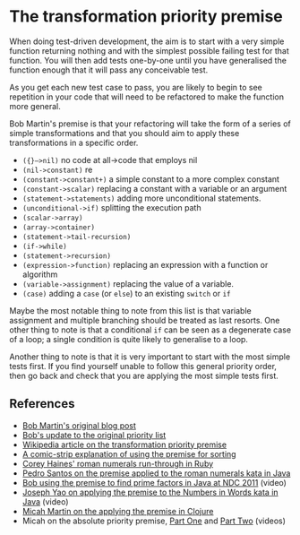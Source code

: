 # The transformation priority premise

When doing test-driven development, the aim is to start with a very simple function returning nothing and with the simplest possible failing test for that function. You will then add tests one-by-one until you have generalised the function enough that it will pass any conceivable test. 

As you get each new test case to pass, you are likely to begin to see repetition in your code that will need to be refactored to make the function more general.

Bob Martin's premise is that your refactoring will take the form of a series of simple transformations and that you should aim to apply these transformations in a specific order.

+ `({}–>nil)` no code at all->code that employs nil
+ `(nil->constant)` re
+ `(constant->constant+)` a simple constant to a more complex constant
+ `(constant->scalar)` replacing a constant with a variable or an argument
+ `(statement->statements)` adding more unconditional statements.
+ `(unconditional->if)` splitting the execution path
+ `(scalar->array)`
+ `(array->container)`
+ `(statement->tail-recursion)`
+ `(if->while)`
+ `(statement->recursion)`
+ `(expression->function)` replacing an expression with a function or algorithm
+ `(variable->assignment)` replacing the value of a variable.
+ `(case)` adding a `case` (or `else`) to an existing `switch` or `if`

Maybe the most notable thing to note from this list is that variable assignment and multiple branching should be treated as last resorts. One other thing to note is that a conditional `if` can be seen as a degenerate case of a loop; a single condition is quite likely to generalise to a loop.

Another thing to note is that it is very important to start with the most simple tests first. If you find yourself unable to follow this general priority order, then go back and check that you are applying the most simple tests first. 

## References

+ [Bob Martin's original blog post](https://blog.8thlight.com/uncle-bob/2013/05/27/TheTransformationPriorityPremise.html)
+ [Bob's update to the original priority list](https://blog.8thlight.com/uncle-bob/2013/05/27/FibTPP.html)
+ [Wikipedia article on the transformation priority premise](https://en.wikipedia.org/wiki/Transformation_Priority_Premise)
+ [A comic-strip explanation of using the premise for sorting](https://blog.8thlight.com/uncle-bob/2013/05/27/TransformationPriorityAndSorting.html)
+ [Corey Haines' roman numerals run-through in Ruby](https://youtu.be/vX-Yym7166Y)
+ [Pedro Santos on the premise applied to the roman numerals kata in Java](http://codurance.com/2015/05/18/applying-transformation-priority-premise-to-roman-numerals-kata/)
+ [Bob using the premise to find prime factors in Java at NDC 2011](https://youtu.be/B93QezwTQpI?t=19m22s) (video)
+ [Joseph Yao on applying the premise to the Numbers in Words kata in Java](http://www.infoq.com/presentations/tpp-tdd) (video)
+ [Micah Martin on the applying the premise in Clojure](http://blog.8thlight.com/micah-martin/2012/11/17/transformation-priority-premise-applied.html)
+ Micah on the absolute priority premise, [Part One](https://vimeo.com/57851350) and [Part Two](https://vimeo.com/59265614) (videos)
